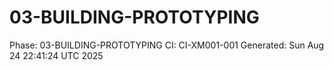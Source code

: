 # 03-BUILDING-PROTOTYPING
Phase: 03-BUILDING-PROTOTYPING
CI: CI-XM001-001
Generated: Sun Aug 24 22:41:24 UTC 2025
